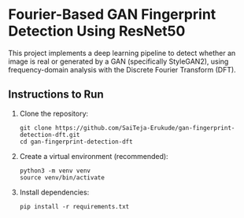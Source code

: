 # Fourier-Based GAN Fingerprint Detection Using ResNet50

This project implements a deep learning pipeline to detect whether an image is real or generated by a GAN (specifically StyleGAN2), using frequency-domain analysis with the Discrete Fourier Transform (DFT).  


## Instructions to Run

1. Clone the repository:
    ```
    git clone https://github.com/SaiTeja-Erukude/gan-fingerprint-detection-dft.git
    cd gan-fingerprint-detection-dft
    ```

2. Create a virtual environment (recommended):
    ```
    python3 -m venv venv
    source venv/bin/activate 
    ```

3. Install dependencies:
    ```
    pip install -r requirements.txt

    ```